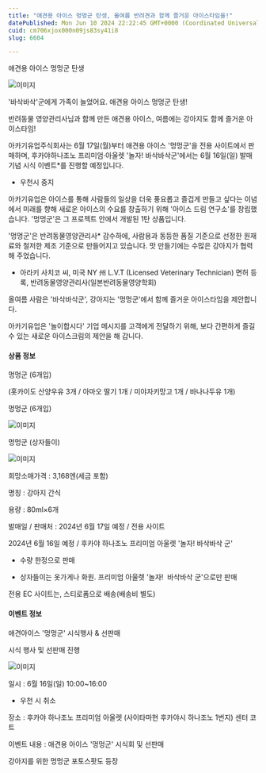 ```yaml
---
title: "애견용 아이스 멍멍군 탄생, 올여름 반려견과 함께 즐거운 아이스타임을!"
datePublished: Mon Jun 10 2024 22:22:45 GMT+0000 (Coordinated Universal Time)
cuid: cm706xjox000n09js83sy41i8
slug: 6604

---
```



애견용 아이스 멍멍군 탄생

![이미지](https://cdn.hashnode.com/res/hashnode/image/upload/v1739260720009/82e73469-2097-4c4c-9208-4339661d1100.jpeg)

'바삭바삭'군에게 가족이 늘었어요. 애견용 아이스 멍멍군 탄생!

반려동물 영양관리사님과 함께 만든 애견용 아이스, 여름에는 강아지도 함께 즐거운 아이스타임!

아카기유업주식회사는 6월 17일(월)부터 애견용 아이스 '멍멍군'을 전용 사이트에서 판매하며, 후카야하나조노 프리미엄·아울렛 '놀자! 바삭바삭군'에서는 6월 16일(일) 발매기념 시식 이벤트*를 진행할 예정입니다.

* 우천시 중지

아카기유업은 아이스를 통해 사람들의 일상을 더욱 풍요롭고 즐겁게 만들고 싶다는 이념에서 미래를 향해 새로운 아이스의 수요를 창출하기 위해 '아이스 드림 연구소'를 창립했습니다. '멍멍군'은 그 프로젝트 안에서 개발된 1탄 상품입니다.

'멍멍군'은 반려동물영양관리사* 감수하에, 사람용과 동등한 품질 기준으로 선정한 원재료와 철저한 제조 기준으로 만들어지고 있습니다. 맛 만들기에는 수많은 강아지가 협력해 주었습니다.

* 아라키 사치코 씨, 미국 NY 州 L.V.T (Licensed Veterinary Technician) 면허 등록, 반려동물영양관리사(일본반려동물영양학회)

올여름 사람은 '바삭바삭군', 강아지는 '멍멍군'에서 함께 즐거운 아이스타임을 제안합니다.

아카기유업은 '놀이합시다' 기업 메시지를 고객에게 전달하기 위해, 보다 간편하게 즐길 수 있는 새로운 아이스크림의 제안을 해 갑니다.

#### 상품 정보

멍멍군 (6개입)

(홋카이도 산양우유 3개 / 아마오 딸기 1개 / 미야자키망고 1개 / 바나나두유 1개)

멍멍군 (6개입)

![이미지](https://cdn.hashnode.com/res/hashnode/image/upload/v1739260722166/66dd9264-9e4f-4d03-a18e-918f9528d9a9.jpeg)

멍멍군 (상자들이)

![이미지](https://cdn.hashnode.com/res/hashnode/image/upload/v1739260725502/ea18d4c0-f7b0-4d25-acf1-4e95e7e518fe.jpeg)

희망소매가격 : 3,168엔(세금 포함)

명칭 : 강아지 간식

용량 : 80ml×6개

발매일 / 판매처 : 2024년 6월 17일 예정 / 전용 사이트

2024년 6월 16일 예정 / 후카야 하나조노 프리미엄 아울렛 '놀자! 바삭바삭 군'

* 수량 한정으로 판매

* 상자들이는 옷가게나 화원. 프리미엄 아울렛 '놀자!  바삭바삭 군'으로만 판매

전용 EC 사이트는, 스티로폼으로 배송(배송비 별도)

#### 이벤트 정보

애견아이스 '멍멍군' 시식행사 & 선판매

시식 행사 및 선판매 진행

![이미지](https://cdn.hashnode.com/res/hashnode/image/upload/v1739260727664/7553b428-82eb-471f-a631-9b53d7b439f2.jpeg)

일시 : 6월 16일(일) 10:00~16:00

* 우천 시 취소

장소 : 후카야 하나조노 프리미엄 아울렛 (사이타마현 후카야시 하나조노 1번지) 센터 코트

이벤트 내용 : 애견용 아이스 '멍멍군' 시식회 및 선판매

강아지를 위한 멍멍군 포토스팟도 등장